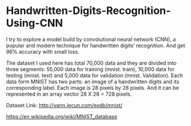# Handwritten-Digits-Recognition-Using-CNN
I try to explore a model build by convolutional neural network (CNN), a popular and modern technique for handwritten digits’ recognition. And get 96% accuracy with small loss.

The dataset I used here has total 70,000 data and they are divided into three segments: 55,000 data for training (mnist. train), 10,000 data for testing (mnist. test) and 5,000 data for validation (mnist. Validation). 
Each data form MNIST has two parts: an image of a handwritten digits and its corresponding label. Each image is 28 pixels by 28 pixels. And it can be represented in an array vector 28 X 28 = 728 pixels.

Dataset Link: http://yann.lecun.com/exdb/mnist/

https://en.wikipedia.org/wiki/MNIST_database
